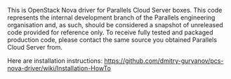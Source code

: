 This is OpenStack Nova driver for Parallels Cloud Server boxes. This code
represents the internal development branch of the Parallels engineering
organisation and, as such, should be considered a snapshot of unreleased code
provided for reference only.  To receive fully tested and packaged production
code, please contact the same source you obtained Parallels Cloud Server from.

Here are installation instructions:
https://github.com/dmitry-guryanov/pcs-nova-driver/wiki/Installation-HowTo

